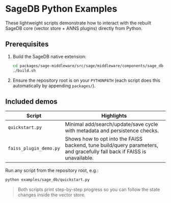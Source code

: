 # SageDB Python Examples

These lightweight scripts demonstrate how to interact with the rebuilt SageDB core (vector store + ANNS plugins) directly from Python.

## Prerequisites

1. Build the SageDB native extension:
   ```bash
   cd packages/sage-middleware/src/sage/middleware/components/sage_db
   ./build.sh
   ```
2. Ensure the repository root is on your `PYTHONPATH` (each script does this automatically by appending `packages/`).

## Included demos

| Script | Highlights |
|--------|-----------|
| `quickstart.py` | Minimal add/search/update/save cycle with metadata and persistence checks. |
| `faiss_plugin_demo.py` | Shows how to opt into the FAISS backend, tune build/query parameters, and gracefully fall back if FAISS is unavailable. |

Run any script from the repository root, e.g.:
```bash
python examples/sage_db/quickstart.py
```

> Both scripts print step-by-step progress so you can follow the state changes inside the vector store.
